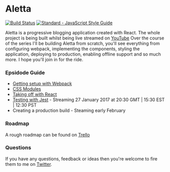 # Aletta

[![Build Status](https://travis-ci.org/roebuk/aletta.svg?branch=master)](https://travis-ci.org/roebuk/aletta)
[![Standard - JavaScript Style Guide](https://img.shields.io/badge/code%20style-standard-brightgreen.svg)](http://standardjs.com/)

Aletta is a progressive blogging application created with React. The whole project is being built whilst being live streamed on [YouTube](https://www.youtube.com/playlist?list=PLYHcCSWbw4G6s7NVi2RK0TKd69PdB0sWe) Over the course of the series I'll be building Aletta from scratch, you'll see everything from configuring webpack, implementing the components, styling the application, deploying to production, enabling offline support and so much more. I hope you'll join in for the ride.

### Epsidode Guide

* [Getting setup with Webpack](https://www.youtube.com/watch?v=4qpXnIAZ9Dk)
* [CSS Modules](https://www.youtube.com/watch?v=UAVJ6feR2LU)
* [Taking off with React](https://www.youtube.com/watch?v=4th2kxtLb-c)
* [Testing with Jest](https://www.youtube.com/watch?v=XQqgf97EbUA) - Streaming 27 January 2017 at 20:30 GMT | 15:30 EST | 12:30 PST
* Creating a production build - Steaming early February

### Roadmap

A rough roadmap can be found on [Trello](https://trello.com/b/lu4GcE9S/aletta-react-powered-blog)

### Questions

If you have any questions, feedback or ideas then you're welcome to fire them to me on [Twitter](https://twitter.com/roebuk).
